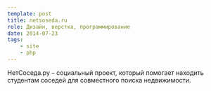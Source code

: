 ```yaml
---
template: post
title: netsoseda.ru
role: Дизайн, верстка, программирование
date: 2014-07-23
tags:
    - site
    - php
---
```


<p>НетСоседа.ру – социальный проект, который помогает находить студентам соседей для совместного поиска недвижимости.</p>
